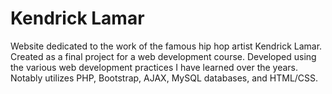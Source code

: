# Kendrick Lamar
Website dedicated to the work of the famous hip hop artist Kendrick Lamar. Created as a final project for a web development course.
Developed using the various web development practices I have learned over the years. Notably utilizes PHP, Bootstrap, AJAX, MySQL databases, and HTML/CSS. 
